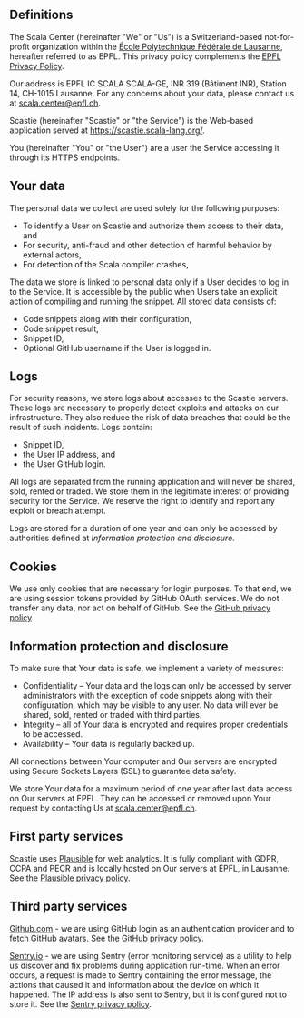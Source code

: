 ## Definitions

The Scala Center (hereinafter "We" or "Us") is a Switzerland-based not-for-profit organization within the [École Polytechnique Fédérale de Lausanne](https://www.epfl.ch/en/), hereafter referred to as EPFL.  This privacy policy complements the [EPFL Privacy Policy](https://www.epfl.ch/about/presidency/presidents-team/legal-affairs/epfl-privacy-policy/).

Our address is EPFL IC SCALA SCALA-GE, INR 319 (Bâtiment INR), Station 14, CH-1015 Lausanne.
For any concerns about your data, please contact us at scala.center@epfl.ch.

Scastie (hereinafter "Scastie" or "the Service") is the Web-based application served at https://scastie.scala-lang.org/.

You (hereinafter "You" or "the User") are a user the Service accessing it through its HTTPS endpoints.

## Your data

The personal data we collect are used solely for the following purposes:
- To identify a User on Scastie and authorize them access to their data, and
- For security, anti-fraud and other detection of harmful behavior by external actors,
- For detection of the Scala compiler crashes,

The data we store is linked to personal data only if a User decides to log in to the Service. It is accessible by the public when Users take an explicit action of compiling and running the snippet. All stored data consists of:
- Code snippets along with their configuration,
- Code snippet result,
- Snippet ID,
- Optional GitHub username if the User is logged in.

## Logs
For security reasons, we store logs about accesses to the Scastie servers. These logs are necessary to properly detect exploits and attacks on our infrastructure. They also reduce the risk of data breaches that could be the result of such incidents. Logs contain:
- Snippet ID,
- the User IP address, and
- the User GitHub login.

All logs are separated from the running application and will never be shared, sold, rented or traded. We store them in the legitimate interest of providing security for the Service. We reserve the right to identify and report any exploit or breach attempt.

Logs are stored for a duration of one year and can only be accessed by authorities defined at *Information protection and disclosure*.

## Cookies
We use only cookies that are necessary for login purposes. To that end, we are using session tokens provided by GitHub OAuth services. We do not transfer any data, nor act on behalf of GitHub. See the [GitHub privacy policy](https://docs.github.com/en/site-policy/privacy-policies/github-privacy-statement).

## Information protection and disclosure

To make sure that Your data is safe, we implement a variety of measures:
- Confidentiality – Your data and the logs can only be accessed by server administrators with the exception of code snippets along with their configuration, which may be visible to any user. No data will ever be shared, sold, rented or traded with third parties.
- Integrity – all of Your data is encrypted and requires proper credentials to be accessed.
- Availability – Your data is regularly backed up.

All connections between Your computer and Our servers are encrypted using Secure Sockets Layers (SSL) to guarantee data safety.

We store Your data for a maximum period of one year after last data access on Our servers at EPFL. They can be accessed or removed upon Your request by contacting Us at scala.center@epfl.ch.

## First party services
Scastie uses [Plausible](ttps://plausible.io) for web analytics. It is fully compliant with GDPR, CCPA and PECR and is locally hosted on Our servers at EPFL, in Lausanne. See the [Plausible privacy policy](https://plausible.io/data-policy).

## Third party services

[Github.com](https://github.com/) - we are using GitHub login as an authentication provider and to fetch GitHub avatars. See the [GitHub privacy policy](https://docs.github.com/en/site-policy/privacy-policies/github-privacy-statement).

[Sentry.io](https://sentry.io/) - we are using Sentry (error monitoring service) as a utility to help us discover and fix problems during application run-time. When an error occurs, a request is made to Sentry containing the error message, the actions that caused it and information about the device on which it happened. The IP address is also sent to Sentry, but it is configured not to store it. See the [Sentry privacy policy](https://sentry.io/privacy/).
